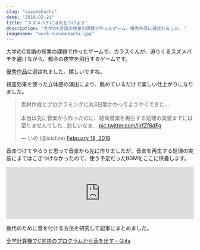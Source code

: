 ```yaml
---
slug: "suzumebachi"
date: "2018-02-21"
title: "スズメバチには気をつけよう"
description: "大学のC言語の授業の課題で作ったゲーム。優秀作品に選ばれました。"
imagename: "work-suzumebachi.jpg"
---
```


大学のC言語の授業の課題で作ったゲームで、カラスくんが、迫りくるスズメバチを避けながら、都会の夜空を飛行するゲームです。

[優秀作品](http://kanamori.cs.tsukuba.ac.jp/lecture/2018/prog2/yushu2017/)に選ばれました。嬉しいですね。

視差効果を使った立体感の演出により、眺めているだけで楽しい仕上がりになりました。

<blockquote class="twitter-tweet" data-lang="en"><p lang="ja" dir="ltr">素材作成とプログラミングに丸3日間かかってようやくできた…<br><br>本当は先に音楽から作ったのに、結局音楽を再生する処理の実装までには至りませんでした…悲しいなぁ… <a href="https://t.co/IirfZf8dFg">pic.twitter.com/IirfZf8dFg</a></p>&mdash; いの (@iciclize) <a href="https://twitter.com/iciclize/status/965337873103728640?ref_src=twsrc%5Etfw">February 18, 2018</a></blockquote>

音楽つけてやろうと思って音楽から先に作りましたが、音楽を再生する処理の実装にまではこぎつけなかったので、使う予定だったBGMをここに供養します。

<iframe width="100%" height="140" scrolling="no" frameborder="yes" allow="autoplay" src="https://w.soundcloud.com/player/?url=https%3A//api.soundcloud.com/tracks/458882742&color=%2394c4e4&auto_play=false&hide_related=false&show_comments=true&show_user=true&show_reposts=false&show_teaser=true&visual=true"></iframe>

後代のために音を付ける方法を研究して記事にまとめました。

[全学計算機でC言語のプログラムから音を出す - Qiita](https://qiita.com/iciclize/items/84f168c2f6c4a39610c2)
